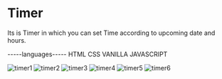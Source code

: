 # Timer

Its is Timer in which you can set Time according to upcoming date and hours.

-----languages-----
HTML
CSS
VANILLA JAVASCRIPT



![timer1](https://user-images.githubusercontent.com/70624640/191940007-3c1b8b44-71a2-4e0b-aed3-094aab52e4e9.png)
![timer2](https://user-images.githubusercontent.com/70624640/191940033-ae1fb510-b84d-4c14-acb9-d6e8657d180c.png)
![timer3](https://user-images.githubusercontent.com/70624640/191940040-bbbf851c-0ef1-40e3-bb3e-fbed11472ede.png)
![timer4](https://user-images.githubusercontent.com/70624640/191940047-b411a82e-a407-43f3-bf2f-9279d84f780b.png)
![timer5](https://user-images.githubusercontent.com/70624640/191940051-ab6be732-0821-49c4-9ae5-f081c7e107bc.png)
![timer6](https://user-images.githubusercontent.com/70624640/191940055-888108ae-30a6-41cb-97b3-886bb98ce724.png)
